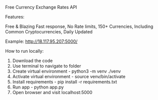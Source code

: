 Free Currency Exchange Rates API

Features:

Free & Blazing Fast response,
No Rate limits,
150+ Currencies, Including Common Cryptocurrencies,
Daily Updated



Example:
http://18.117.95.207:5000/


How to run locally:
1) Download the code
2) Use terminal to navigate to folder
3) Create virtual environment - python3 -m venv ./venv
4) Activate virtual environment - source venv/bin/activate
5) Install requirements - pip install -r requirements.txt
6) Run app - python app.py
7) Open browser and visit localhost:5000


